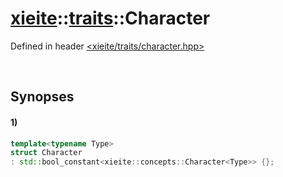 # [xieite](../../xieite.md)\:\:[traits](../../traits.md)\:\:Character
Defined in header [<xieite/traits/character.hpp>](../../../include/xieite/traits/character.hpp)

&nbsp;

## Synopses
#### 1)
```cpp
template<typename Type>
struct Character
: std::bool_constant<xieite::concepts::Character<Type>> {};
```
